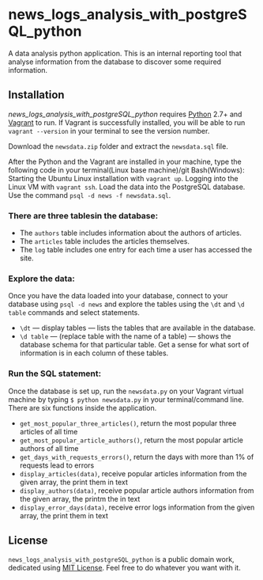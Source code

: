 # news_logs_analysis_with_postgreSQL_python
A data analysis python application. This is an internal reporting tool that analyse information from the database to discover some required information.

## Installation

*news_logs_analysis_with_postgreSQL_python* requires [Python](https://www.python.org/) 2.7+ and [Vagrant](https://www.vagrantup.com/downloads.html) to run. If Vagrant is successfully installed, you will be able to run ```vagrant --version```
in your terminal to see the version number.

Download the ```newsdata.zip``` folder and extract the ```newsdata.sql``` file.

After the Python and the Vagrant are installed in your machine, type the following code in your terminal(Linux base machine)/git Bash(Windows):
Starting the Ubuntu Linux installation with ```vagrant up```.
Logging into the Linux VM with ```vagrant ssh```.
Load the data into the PostgreSQL database. Use the command ```psql -d news -f newsdata.sql```.

### There are three tablesin the database: 
* The ```authors``` table includes information about the authors of articles.
* The ```articles``` table includes the articles themselves.
* The ```log``` table includes one entry for each time a user has accessed the site.

### Explore the data:
Once you have the data loaded into your database, connect to your database using ```psql -d news``` and explore the tables using the ```\dt``` and ```\d table``` commands and select statements.

* ```\dt``` — display tables — lists the tables that are available in the database.
* ```\d table``` — (replace table with the name of a table) — shows the database schema for that particular table.
Get a sense for what sort of information is in each column of these tables.

### Run the SQL statement:
Once the database is set up, run the ```newsdata.py``` on your Vagrant virtual machine by typing ```$ python newsdata.py``` in your terminal/command line. There are six functions inside the application.
* ```get_most_popular_three_articles()```, return the most popular three articles of all time
* ```get_most_popular_article_authors()```, return the most popular article authors of all time
* ```get_days_with_requests_errors()```, return the days with more than 1% of requests lead to errors
* ```display_articles(data)```, receive popular articles information from the given array, the print them in text
* ```display_authors(data)```, receive popular article authors information from the given array, the printm the in text
* ```display_error_days(data)```, receive error logs information from the given array, the print them in text


## License

`news_logs_analysis_with_postgreSQL_python` is a public domain work, dedicated using
[MIT License](https://opensource.org/licenses/MIT). Feel free to do
whatever you want with it.
